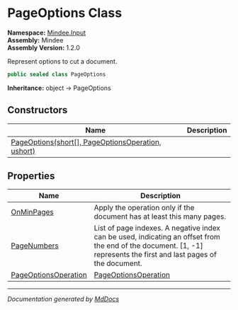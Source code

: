 ﻿<!--  
  <auto-generated>   
    The contents of this file were generated by a tool.  
    Changes to this file may be list if the file is regenerated  
  </auto-generated>   
-->

# PageOptions Class

**Namespace:** [Mindee.Input](../index.md)  
**Assembly:** Mindee  
**Assembly Version:** 1.2.0

Represent options to cut a document.

```csharp
public sealed class PageOptions
```

**Inheritance:** object → PageOptions

## Constructors

| Name                                                                          | Description |
| ----------------------------------------------------------------------------- | ----------- |
| [PageOptions(short\[\], PageOptionsOperation, ushort)](constructors/index.md) |             |

## Properties

| Name                                                       | Description                                                                                                                                                            |
| ---------------------------------------------------------- | ---------------------------------------------------------------------------------------------------------------------------------------------------------------------- |
| [OnMinPages](properties/OnMinPages.md)                     | Apply the operation only if the document has at least this many pages.                                                                                                 |
| [PageNumbers](properties/PageNumbers.md)                   | List of page indexes. A negative index can be used, indicating an offset from the end of the document. \[1, \-1\] represents the first and last pages of the document. |
| [PageOptionsOperation](properties/PageOptionsOperation.md) | [PageOptionsOperation](../PageOptionsOperation/index.md)                                                                                                               |

___

*Documentation generated by [MdDocs](https://github.com/ap0llo/mddocs)*
